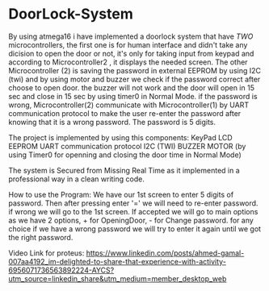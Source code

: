 # DoorLock-System

By using atmega16 i have implemented a doorlock system that have *TWO* microcontrollers, 
the first one is for human interface and didn't take any dicision to open the door or not,
it's only for taking input from keypad and according to Microcontroller2 ,
it displays the needed screen. The other Microcontroller (2) is saving the password in external EEPROM by using I2C (twi) and by using motor and buzzer we check if the password correct after choose to open door. the buzzer will not work and the door will open in 15 sec and close in 15 sec by using timer0 in Normal Mode.
if the password is wrong, Microcontroller(2) communicate with Microcontroller(1) by UART communication protocol to make the user re-enter the password after knowing that it is a wrong password. The password is 5 digits.


The project is implemented by using this components:
KeyPad
LCD 
EEPROM
UART communication protocol
I2C (TWI)
BUZZER
MOTOR (by using Timer0 for openning and closing the door time in Normal Mode)

The system is Secured from Missing Real Time as it implemented in a professional way in a clean writing code.

How to use the Program:
We have our 1st screen to enter 5 digits of password.
Then after pressing enter '=' we will need to re-enter password. if wrong we will go to the 1st screen.
If accepted we will go to main options as we have 2 options, + for OpeningDoor, - for Change password.
for any choice if we have a wrong password we will try to enter it again until we got the right password.

Video Link for proteus:
https://www.linkedin.com/posts/ahmed-gamal-007aa4192_im-delighted-to-share-that-experience-with-activity-6956071736563892224-AYCS?utm_source=linkedin_share&utm_medium=member_desktop_web
